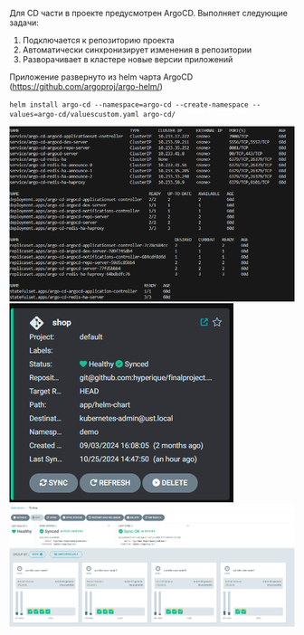 Для CD части в проекте предусмотрен ArgoCD. Выполняет следующие задачи:

1. Подключается к репозиторию проекта
2. Автоматически синхронизирует изменения в репозитории
3. Разворачивает в кластере новые версии приложений

Приложение развернуто из helm чарта ArgoCD (https://github.com/argoproj/argo-helm/)

`helm install argo-cd --namespace=argo-cd --create-namespace --values=argo-cd/valuescustom.yaml argo-cd/`

![alt text]({341EBD25-6427-402D-8D5E-48549AEA9041}.png)
![alt text]({2E0E37E4-9B83-4813-8C05-205F1C2B7968}.png)
![alt text]({F629E3B6-FE55-41EE-BD48-FCD590C56B67}.png)